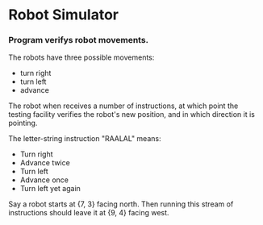 # Robot Simulator

### Program verifys robot movements.
The robots have three possible movements:
* turn right
* turn left
* advance

The robot when receives a number of instructions, at which point the testing facility verifies the robot's new position, and in which direction it is pointing.

The letter-string instruction "RAALAL" means:
* Turn right
* Advance twice
* Turn left
* Advance once
* Turn left yet again

Say a robot starts at {7, 3} facing north. Then running this stream of instructions should leave it at {9, 4} facing west.
